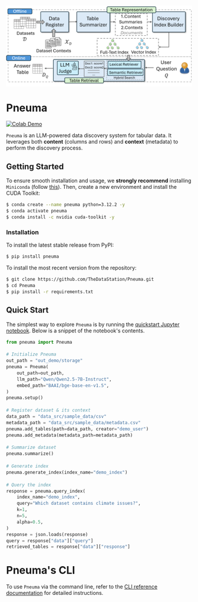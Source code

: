 ![pneuma-banner](pneuma/pneuma-architecture.png)

# Pneuma
[![Colab Demo](https://colab.research.google.com/assets/colab-badge.svg)](https://colab.research.google.com/github/TheDataStation/Pneuma/blob/main/quickstart.ipynb)

`Pneuma` is an LLM-powered data discovery system for tabular data. It leverages both **content** (columns and rows) and **context** (metadata) to perform the discovery process. 


## Getting Started

To ensure smooth installation and usage, we **strongly recommend** installing `Miniconda` (follow [this](https://docs.anaconda.com/miniconda/install/)). Then, create a new environment and install the CUDA Toolkit:

```bash
$ conda create --name pneuma python=3.12.2 -y
$ conda activate pneuma
$ conda install -c nvidia cuda-toolkit -y
```

### Installation

To install the latest stable release from PyPI:

```bash
$ pip install pneuma
```

To install the most recent version from the repository:

```bash
$ git clone https://github.com/TheDataStation/Pneuma.git
$ cd Pneuma
$ pip install -r requirements.txt
```

## Quick Start

The simplest way to explore `Pneuma` is by running the [quickstart Jupyter notebook](quickstart.ipynb). Below is a snippet of the notebook's contents.

```python
from pneuma import Pneuma

# Initialize Pneuma
out_path = "out_demo/storage"
pneuma = Pneuma(
    out_path=out_path,
    llm_path="Qwen/Qwen2.5-7B-Instruct",
    embed_path="BAAI/bge-base-en-v1.5",
)
pneuma.setup()

# Register dataset & its context
data_path = "data_src/sample_data/csv"
metadata_path = "data_src/sample_data/metadata.csv"
pneuma.add_tables(path=data_path, creator="demo_user")
pneuma.add_metadata(metadata_path=metadata_path)

# Summarize dataset
pneuma.summarize()

# Generate index
pneuma.generate_index(index_name="demo_index")

# Query the index
response = pneuma.query_index(
    index_name="demo_index",
    query="Which dataset contains climate issues?",
    k=1,
    n=5,
    alpha=0.5,
)
response = json.loads(response)
query = response["data"]["query"]
retrieved_tables = response["data"]["response"]
```

# Pneuma's CLI

To use `Pneuma` via the command line, refer to the [CLI reference documentation](pneuma/cli.md) for detailed instructions.
